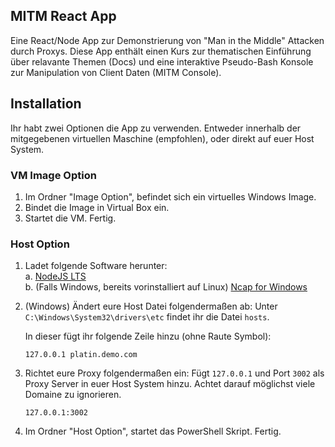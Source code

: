 ## MITM React App

Eine React/Node App zur Demonstrierung von "Man in the Middle" Attacken durch Proxys.
Diese App enthält einen Kurs zur thematischen Einführung über relavante Themen (Docs)
und eine interaktive Pseudo-Bash Konsole zur Manipulation von Client Daten (MITM Console).

## Installation

Ihr habt zwei Optionen die App zu verwenden. Entweder innerhalb der mitgegebenen virtuellen
Maschine (empfohlen), oder direkt auf euer Host System.

### VM Image Option

1. Im Ordner "Image Option", befindet sich ein virtuelles Windows Image.
2. Bindet die Image in Virtual Box ein.
3. Startet die VM. Fertig.

### Host Option

1. Ladet folgende Software herunter:
   <br/>a. [NodeJS LTS](https://nodejs.org/en/download/)
   <br/>b. (Falls Windows, bereits vorinstalliert auf Linux) [Ncap for Windows](https://npcap.com/#download)

2. (Windows) Ändert eure Host Datei folgendermaßen ab:
   Unter `C:\Windows\System32\drivers\etc` findet ihr die Datei `hosts`.
  
   In dieser fügt ihr folgende Zeile hinzu (ohne Raute Symbol):
   ```
   127.0.0.1 platin.demo.com
   ```

3. Richtet eure Proxy folgendermaßen ein:
   Fügt `127.0.0.1` und Port `3002` als Proxy Server in euer Host System hinzu.
   Achtet darauf möglichst viele Domaine zu ignorieren.
   ```
   127.0.0.1:3002
   ```

4. Im Ordner "Host Option", startet das PowerShell Skript. Fertig.
